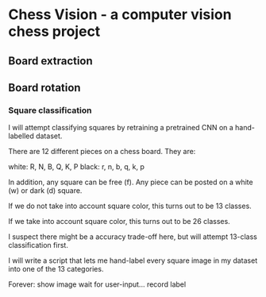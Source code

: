 # Chess Vision - a computer vision chess project


## Board extraction

## Board rotation

### Square classification

I will attempt classifying squares by retraining a pretrained CNN on a hand-labelled dataset.

There are 12 different pieces on a chess board. They are:

  white: R, N, B, Q, K, P 
  black: r, n, b, q, k, p 

In addition, any square can be free (f).
Any piece can be posted on a white (w) or dark (d) square.

If we do not take into account square color, this turns out to be 13 classes.

If we take into account square color, this turns out to be 26 classes.

I suspect there might be a accuracy trade-off here, but will attempt 13-class classification first.

I will write a script that lets me hand-label every square image in my dataset into one of the 13 categories. 

Forever:
    show image
    wait for user-input... 
    record label
